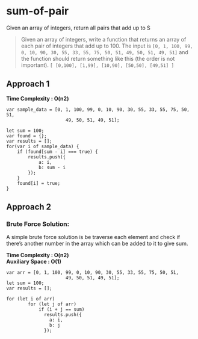 # sum-of-pair

Given an array of integers, return all pairs that add up to S


> Given an array of integers, write a function that returns an array of each pair of integers that add up to 100. The input is
`[0, 1, 100, 99, 0, 10, 90, 30, 55, 33, 55, 75, 50, 51, 49, 50, 51, 49, 51]` and the function should return something like this (the order is not important). `[ [0,100], [1,99], [10,90], [50,50], [49,51] ]`

## Approach 1 
**Time Complexity : O(n2)**

```
var sample_data = [0, 1, 100, 99, 0, 10, 90, 30, 55, 33, 55, 75, 50, 51,
                      49, 50, 51, 49, 51];

let sum = 100;
var found = {};
var results = [];
for(var i of sample_data) {
    if (found[sum - i] === true) {
        results.push({
            a: i,
            b: sum - i
        });
    }
    found[i] = true;
}
```

## Approach 2
### Brute Force Solution:

A simple brute force solution is be traverse each element and check if there’s another number in the array which can be added to it to give sum.

**Time Complexity : O(n2)** 
</br> 
**Auxiliary Space : O(1)**

```
var arr = [0, 1, 100, 99, 0, 10, 90, 30, 55, 33, 55, 75, 50, 51,
                      49, 50, 51, 49, 51];
let sum = 100;
var results = [];

for (let i of arr)
        for (let j of arr)
            if (i + j == sum)
              results.push({
                a: i,
                b: j
              });
```
